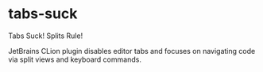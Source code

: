 # tabs-suck
Tabs Suck! Splits Rule!

JetBrains CLion plugin disables editor tabs and focuses on navigating code via split views and keyboard commands.
